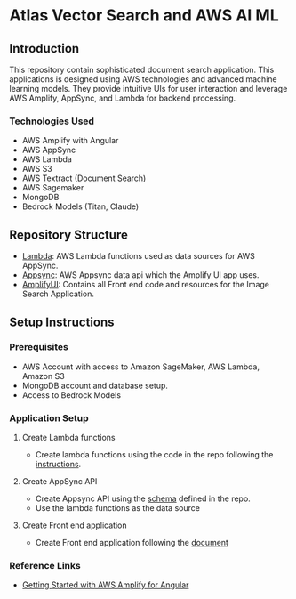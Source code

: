 

# Atlas Vector Search and AWS AI ML

## Introduction
This repository contain sophisticated document search application. This applications is designed using AWS technologies and advanced machine learning models. They provide intuitive UIs for user interaction and leverage AWS Amplify, AppSync, and Lambda for backend processing.

### Technologies Used
- AWS Amplify with Angular
- AWS AppSync
- AWS Lambda
- AWS S3
- AWS Textract (Document Search)
- AWS Sagemaker
- MongoDB
- Bedrock Models (Titan, Claude)

## Repository Structure

- [Lambda](https://github.com/mongodb-partners/AppModernization_Amplify_AppSync_with_MongoDB_Atlas_Vector_Search/blob/main/document-search/Lambda/pdfextract_ingests/README.md): AWS Lambda functions used as data sources for AWS AppSync.
- [Appsync](https://github.com/mongodb-partners/AppModernization_Amplify_AppSync_with_MongoDB_Atlas_Vector_Search/blob/main/document-search/AppSync/questionanswersapp/README.md): AWS Appsync data api which the Amplify UI app uses.
- [AmplifyUI](https://github.com/mongodb-partners/AppModernization_Amplify_AppSync_with_MongoDB_Atlas_Vector_Search/blob/main/document-search/AmplifyUI/README.md): Contains all Front end code and resources for the Image Search Application.




## Setup Instructions
### Prerequisites
- AWS Account with access to Amazon SageMaker, AWS Lambda, Amazon S3
- MongoDB account and database setup.
- Access to Bedrock Models

### Application Setup 

1. Create Lambda functions 
   - Create lambda functions using the code in the repo following the [instructions](https://github.com/mongodb-partners/AppModernization_Amplify_AppSync_with_MongoDB_Atlas_Vector_Search/blob/main/document-search/Lambda/pdfextract_ingests/README.md).   
   
2. Create AppSync API
   - Create Appsync API using the [schema](https://github.com/mongodb-partners/AppModernization_Amplify_AppSync_with_MongoDB_Atlas_Vector_Search/blob/main/document-search/AppSync/questionanswersapp/README.md) defined in the repo.
   - Use the lambda functions as the data source   

3. Create Front end application
   - Create Front end application following the  [document](https://github.com/mongodb-partners/AppModernization_Amplify_AppSync_with_MongoDB_Atlas_Vector_Search/blob/main/document-search/AmplifyUI/README.md) 



### Reference Links
- [Getting Started with AWS Amplify for Angular](https://docs.amplify.aws/angular/start/getting-started/introduction/)





